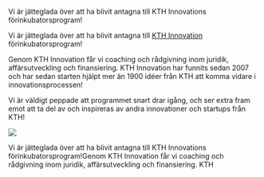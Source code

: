 <!-- Template: {empty} -->
<!-- Document Type: Articulate Markdown -->
<!-- Link: /zifro-home/nyheter/archive/antagna-till-kth-innovation -->
<!-- Page name: Antagna till KTH Innovation! -->
<!-- Title: {empty} -->
<!-- Description: {empty} -->
<!-- Preview Image: {/media/1043/kth_innovation_circle_liten.png} -->
<!-- Keywords: {empty} -->
<!-- Tags: {empty} -->
<!-- Slug: {empty} -->
<!-- Categories: {empty} -->
<!-- Excerpt: -->

Vi är jätteglada över att ha blivit antagna till KTH Innovations förinkubatorsprogram!

<!-- Author: Sara Danielsson -->
<!-- Published Date: 2018-03-21 10:15:55 -->
<!-- Enable Comments: true -->
<!-- Markdown: -->

Vi är jätteglada över att ha blivit antagna till [KTH Innovation][1] förinkubatorsprogram!

Genom KTH Innovation får vi coaching och rådgivning inom juridik, affärsutveckling och finansiering. KTH Innovation har funnits sedan 2007 och har sedan starten hjälpt mer än 1900 idéer från KTH att komma vidare i innovationsprocessen!

Vi är väldigt peppade att programmet snart drar igång, och ser extra fram emot att ta del av och inspireras av andra innovationer och startups från KTH!

![][2]

[1]: https://www.kth.se/innovation
[2]: /media/1043/kth_innovation_circle_liten.png

<!-- Post Image: {empty} -->
<!-- Social Description: -->

Vi är jätteglada över att ha blivit antagna till KTH Innovations förinkubatorsprogram!Genom KTH Innovation får vi coaching och rådgivning inom juridik, affärsutveckling och finansiering. KTH
